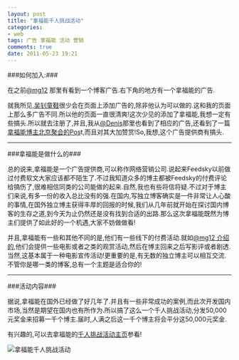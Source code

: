 ```yaml
---
layout: post
title: "拿福能千人挑战活动"
categories: 
- web
tags: 广告 拿福能 活动 营销
comments: true
date: 2011-05-23 19:21
---
```



###如何加入:###

在之前[@mg12](http://weibo.com/mg12) 那里有看到一个博客广告.右下角的地方有一个拿福能的广告.

就我所见,[吴钊童鞋](http://www.neoease.com)很少会在页面上添加广告的,除非他认为可以做的.这和我的页面上那么多广告不同.所以他的页面一直很清爽!这次少见的添加了拿福能,我想一定有些搞头.所以就去注册了,并且,我从[@Denis](http://weibo.com/denishua)那里也看到了相应的广告,还看到了一篇[拿福能博主北京聚会的Pos](http://fairyfish.net/2011/05/10/nuffnang-beijing-blogger-party/)t,而且对其大加赞赏!So,我想,这个广告提供商有搞头.


<!--more-->
***
###拿福能是做什么的###

总的说来,拿福能是一个广告提供商,可以称作网络营销公司.说起来Feedsky以前做过付费软文大家应该都不陌生了.不过我知道众多的博主都被Feedsky的付费评论给搞伤了,很难相信同类的公司能做的起来.自然,我也有些将信将疑.不过对于博主们来说,有多一份的收入总比没有的强.在国内,写独立博客确实是一件非常让人心酸的事情,在国外独立博主获得丰厚的回报的时候,我们从几年前就开始在探讨国内博客的生存之道,到今天为止仍然还是没有找到合适的出路.那么这次拿福能既然为博主们提供了如此好的一个机遇,大家不妨做做看!

并且,拿福能有一些和其他不同的是,他们有一些线下的付费活动.就如[@mg12 介绍的](http://www.neoease.com/nuffnang-challenge-1000/),他们会提供一些电影或者之类的观赏活动,然后在博主回来之后写影评或者剧透.当然,这基本属于一种电影宣传活动!更重要的是,有无数的独立博主可以相互交流.不管你是哪一类的博客,总有一个主题是适合你的!


***
###活动内容###

据说,拿福能在国外已经做了好几年了.并且有一些非常成功的案例,而此次开发国内市场,当然是期望在国内也有所作为.所以搞了这么一个千人挑战活动,分发50,000元奖金来招募一千个博主.届时,人满之后这一千个博主将会平分这50,000元奖金.

有兴趣的,可以去拿福能的[千人挑战活动主页](http://www.nuffnang.com.cn/blog/2011/05/23/challenge-1000/)参看!

![拿福能千人挑战活动](http://www.nuffnang.com.cn/wp-content/uploads/2011/05/C1000.jpg)


